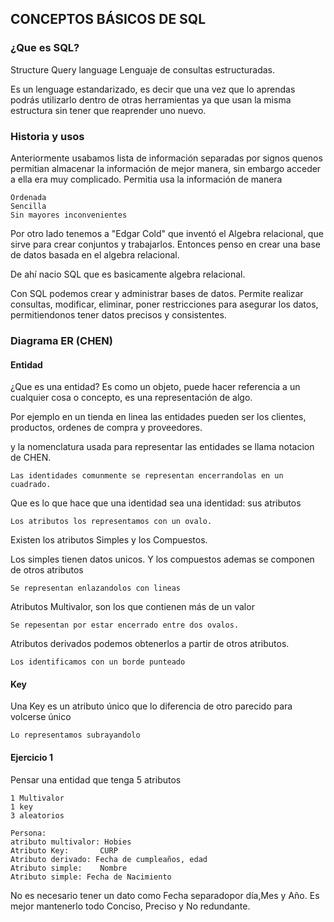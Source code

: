 ## CONCEPTOS BÁSICOS DE SQL

### ¿Que es SQL?
Structure Query language
Lenguaje de consultas estructuradas.

Es un lenguage estandarizado, es decir que una vez que lo aprendas podrás utilizarlo dentro de otras herramientas ya que usan la misma estructura sin tener que reaprender uno nuevo.

### Historia y usos

Anteriormente usabamos lista de información separadas por signos quenos permitian almacenar la información de mejor manera, sin embargo acceder a ella era muy complicado.
Permitia usa la información de manera 

    Ordenada
    Sencilla
    Sin mayores inconvenientes

Por otro lado tenemos a "Edgar Cold" que inventó el Algebra relacional, que sirve para crear conjuntos y trabajarlos.
Entonces penso en crear una base de datos basada en el algebra relacional.

De ahí nacio SQL que es basicamente algebra relacional.

Con SQL podemos crear y administrar bases de datos.
Permite realizar consultas, modificar, eliminar, poner restricciones para asegurar los datos, permitiendonos tener datos precisos y consistentes.

### Diagrama ER (CHEN)

#### Entidad
¿Que es una entidad? Es como un objeto, puede hacer referencia a un cualquier cosa o concepto, es una representación de algo.

Por ejemplo en un tienda en linea las entidades pueden ser los clientes, productos, ordenes de compra y proveedores.

y la nomenclatura usada para representar las entidades se llama notacion de CHEN.

    Las identidades comunmente se representan encerrandolas en un cuadrado.

Que es lo que hace que una identidad sea una identidad: sus atributos

    Los atributos los representamos con un ovalo.

Existen los atributos Simples y los Compuestos.

Los simples tienen datos unicos.
Y los compuestos ademas se componen de otros atributos 
    
    Se representan enlazandolos con lineas

Atributos Multivalor, son los que contienen más de un valor

    Se repesentan por estar encerrado entre dos ovalos.

Atributos derivados podemos obtenerlos a partir de otros atributos.

    Los identificamos con un borde punteado

#### Key
Una Key es un atributo único que lo diferencia de otro parecido para volcerse único

    Lo representamos subrayandolo

#### Ejercicio 1

Pensar una entidad que tenga 5 atributos

    1 Multivalor
    1 key
    3 aleatorios

    Persona:
    atributo multivalor: Hobies
    Atributo Key:       CURP
    Atributo derivado: Fecha de cumpleaños, edad
    Atributo simple:    Nombre
    Atributo simple: Fecha de Nacimiento 

No es necesario tener un dato como Fecha separadopor día,Mes y Año. Es mejor mantenerlo todo Conciso, Preciso y No redundante.